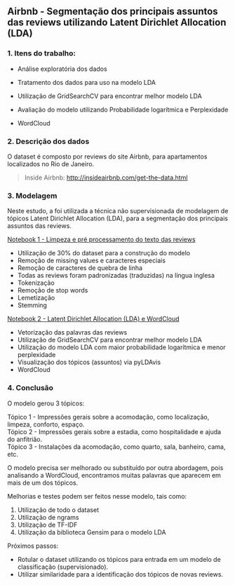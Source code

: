 ## Airbnb - Segmentação dos principais assuntos das reviews utilizando Latent Dirichlet Allocation (LDA)

### 1. Itens do trabalho:

* Análise exploratória dos dados

* Tratamento dos dados para uso na modelo LDA

* Utilização de GridSearchCV para encontrar melhor modelo LDA

* Avaliação do modelo utilizando Probabilidade logarítmica e Perplexidade

* WordCloud


### 2. Descrição dos dados

O dataset é composto por reviews do site Airbnb, para apartamentos localizados no Rio de Janeiro.

> Inside Airbnb: http://insideairbnb.com/get-the-data.html


### 3. Modelagem

Neste estudo, a foi utilizada a técnica não supervisionada de modelagem de tópicos Latent Dirichlet Allocation (LDA), para a segmentação dos principais assuntos das reviews.

[Notebook 1 - Limpeza e pré processamento do texto das reviews](https://github.com/rrfsantos/Airbnb-Segmentacao-dos-principais-assuntos-das-reviews/blob/main/2_Airbnb_LDA_WorldCloud.ipynb)

* Utilização de 30% do dataset para a construção do modelo
* Remoção de missing values e caracteres especiais
* Remoção de caracteres de quebra de linha
* Todas as reviews foram padronizadas (traduzidas) na língua inglesa
* Tokenização
* Remoção de stop words
* Lemetização
* Stemming

[Notebook 2 - Latent Dirichlet Allocation (LDA) e WordCloud](https://github.com/rrfsantos/Airbnb-Segmentacao-dos-principais-assuntos-das-reviews/blob/main/1_Airbnb_pre_processamento.ipynb)

* Vetorização das palavras das reviews
* Utilização de GridSearchCV para encontrar melhor modelo LDA
* Utilização do modelo LDA com maior probabilidade logarítmica e menor perplexidade
* Visualização dos tópicos (assuntos) via pyLDAvis
* WordCloud
  
### 4. Conclusão

O modelo gerou 3 tópicos:

Tópico 1 - Impressões gerais sobre a acomodação, como localização, limpeza, conforto, espaço.
<br>
Tópico 2 - Impressões gerais sobre a estadia, como hospitalidade e ajuda do anfitrião.
<br>
Tópico 3 - Instalações da acomodação, como quarto, sala, banheiro, cama, etc.

O modelo precisa ser melhorado ou substituído por outra abordagem, pois analisando a WordCloud, encontramos muitas palavras que aparecem em mais de um dos tópicos. 

Melhorias e testes podem ser feitos nesse modelo, tais como:

1. Utilização de todo o dataset
2. Utilização de ngrams
3. Utilização de TF-IDF
4. Utilização da biblioteca Gensim para o modelo LDA

Próximos passos:

* Rotular o dataset utilizando os tópicos para entrada em um modelo de classificação (supervisionado).
* Utilizar similaridade para a identificação dos tópicos de novas reviews.
